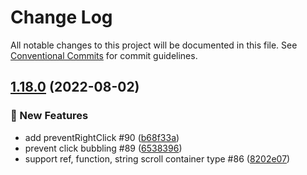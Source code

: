 # Change Log

All notable changes to this project will be documented in this file.
See [Conventional Commits](https://conventionalcommits.org) for commit guidelines.

## [1.18.0](https://github.com/daybrush/selecto/compare/selecto@1.18.0...selecto@1.18.0) (2022-08-02)


### :rocket: New Features

* add preventRightClick #90 ([b68f33a](https://github.com/daybrush/selecto/commit/b68f33a7b420447f37a326be602c37792cca1114))
* prevent click bubbling #89 ([6538396](https://github.com/daybrush/selecto/commit/653839665580bfac43531d5c089713fc240146ee))
* support ref, function, string scroll container type #86 ([8202e07](https://github.com/daybrush/selecto/commit/8202e0701dc1668eef1028747065b07925f8efad))

